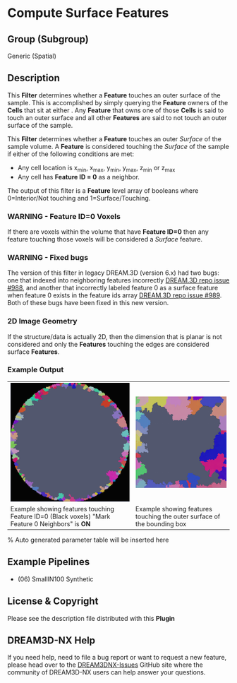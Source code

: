 # Compute Surface Features

## Group (Subgroup)

Generic (Spatial)

## Description

This **Filter** determines whether a **Feature** touches an outer surface of the sample. This is accomplished by simply querying the **Feature** owners of the **Cells** that sit at either . Any **Feature** that owns one of those **Cells** is said to touch an outer surface and all other **Features** are said to not touch an outer surface of the sample.

This **Filter** determines whether a **Feature** touches an outer *Surface* of the sample volume. A **Feature** is considered touching the *Surface* of the sample if either of the following conditions are met:

+ Any cell location is x<sub>min</sub>, x<sub>max</sub>, y<sub>min</sub>, y<sub>max</sub>, z<sub>min</sub> or z<sub>max</sub>
+ Any cell has **Feature ID = 0** as a neighbor.

The output of this filter is a **Feature** level array of booleans where 0=Interior/Not touching and 1=Surface/Touching.

### WARNING - Feature ID=0 Voxels

If there are voxels within the volume that have **Feature ID=0** then any feature touching those voxels will be considered a *Surface* feature.

### WARNING - Fixed bugs

The version of this filter in legacy DREAM.3D (version 6.x) had two bugs: one that indexed into neighboring features incorrectly [DREAM.3D repo issue #988](https://github.com/BlueQuartzSoftware/DREAM3D/issues/988), and another that incorrectly labeled feature 0 as a surface feature when feature 0 exists in the feature ids array [DREAM.3D repo issue #989](https://github.com/BlueQuartzSoftware/DREAM3D/issues/989). Both of these bugs have been fixed in this new version.

### 2D Image Geometry

If the structure/data is actually 2D, then the dimension that is planar is not considered and only the **Features** touching the edges are considered surface **Features**.

### Example Output

|       |        |
|-------|--------|
| ![ComputeSurfaceFeatures_Cylinder](Images/ComputeSurfaceFeatures_Cylinder.png) |  ![ComputeSurfaceFeatures_Square](Images/ComputeSurfaceFeatures_Square.png) |
| Example showing features touching Feature ID=0 (Black voxels) "Mark Feature 0 Neighbors" is **ON** | Example showing features touching the outer surface of the bounding box |

% Auto generated parameter table will be inserted here

## Example Pipelines

+ (06) SmallIN100 Synthetic

## License & Copyright

Please see the description file distributed with this **Plugin**

## DREAM3D-NX Help

If you need help, need to file a bug report or want to request a new feature, please head over to the [DREAM3DNX-Issues](https://github.com/BlueQuartzSoftware/DREAM3DNX-Issues/discussions) GitHub site where the community of DREAM3D-NX users can help answer your questions.
